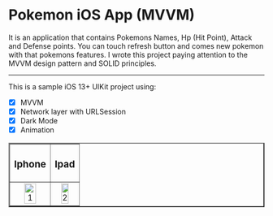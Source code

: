 # Pokemon iOS App (MVVM)
It is an application that contains Pokemons Names, Hp (Hit Point), Attack and Defense points.
You can touch refresh button and comes new pokemon with that pokemons features.
I wrote this project paying attention to the MVVM design pattern and SOLID principles.
****
This is a sample iOS 13+ UIKit project using:

- [x] MVVM
- [x] Network layer with URLSession
- [x] Dark Mode
- [x] Animation

<table border=2>
  <tr align=center>
    <td>
      <h3>Iphone</h3>
    </td>
    <td>
      <h3>Ipad</h3>
    </td>
  </tr>
  <tr align=center>
    <td>
      <img src="https://user-images.githubusercontent.com/34661162/182673004-f03540f1-40f1-4f06-bd41-5b420a931f38.gif" alt="1" width=60%>
    </td>
    <td>
      <img src="https://user-images.githubusercontent.com/34661162/182673032-fe32520a-d34b-4855-a7e8-bd9a821ac2ff.gif" alt="2" width=60%>
    </td>
  </tr>
